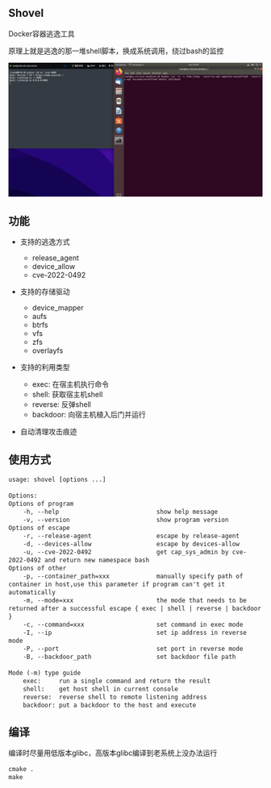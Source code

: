 ## Shovel

Docker容器逃逸工具

原理上就是逃逸的那一堆shell脚本，换成系统调用，绕过bash的监控

![](./img/shovel.gif)

## 功能

* 支持的逃逸方式
  * release_agent
  * device_allow
  * cve-2022-0492


* 支持的存储驱动
  * device_mapper
  * aufs
  * btrfs
  * vfs
  * zfs
  * overlayfs


* 支持的利用类型
  * exec: 在宿主机执行命令
  * shell: 获取宿主机shell
  * reverse: 反弹shell
  * backdoor: 向宿主机植入后门并运行


* 自动清理攻击痕迹

## 使用方式

```text
usage: shovel [options ...]

Options:
Options of program
    -h, --help                           show help message
    -v, --version                        show program version
Options of escape
    -r, --release-agent                  escape by release-agent
    -d, --devices-allow                  escape by devices-allow
    -u, --cve-2022-0492                  get cap_sys_admin by cve-2022-0492 and return new namespace bash
Options of other
    -p, --container_path=xxx             manually specify path of container in host,use this parameter if program can't get it automatically
    -m, --mode=xxx                       the mode that needs to be returned after a successful escape { exec | shell | reverse | backdoor }
    -c, --command=xxx                    set command in exec mode
    -I, --ip                             set ip address in reverse mode
    -P, --port                           set port in reverse mode
    -B, --backdoor_path                  set backdoor file path

Mode (-m) type guide
    exec:     run a single command and return the result
    shell:    get host shell in current console
    reverse:  reverse shell to remote listening address
    backdoor: put a backdoor to the host and execute
```
## 编译

编译时尽量用低版本glibc，高版本glibc编译到老系统上没办法运行

```shell
cmake .
make
```